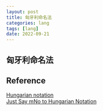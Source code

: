 ```yaml
---
layout: post
title: 匈牙利命名法
categories: lang
tags: [lang]
date: 2022-09-21
---
```


## 匈牙利命名法

## Reference
[Hungarian notation](https://en.wikipedia.org/wiki/Hungarian_notation)  
[Just Say mNo to Hungarian Notation](https://jakewharton.com/just-say-no-to-hungarian-notation/)  
